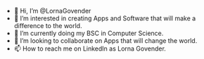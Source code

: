 - 👋 Hi, I’m @LornaGovender
- 👀 I’m interested in creating Apps and Software that will make a difference to the world. 
- 🌱 I’m currently doing my BSC in Computer Science. 
- 💞️ I’m looking to collaborate on Apps that will change the world. 
- 📫 How to reach me on LinkedIn as Lorna Govender. 

<!---
LornaGovender/LornaGovender is a ✨ special ✨ repository because its `README.md` (this file) appears on your GitHub profile.
You can click the Preview link to take a look at your changes.
--->

